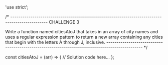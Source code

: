 'use strict';

/* ------------------------------------------------------------------------------------------------
CHALLENGE 3

Write a function named citiesAtoJ that takes in an array of city names and uses a regular expression pattern to return a new array containing any cities that begin with the letters A through J, inclusive.
------------------------------------------------------------------------------------------------ */

const citiesAtoJ = (arr) => {
  // Solution code here...
};
